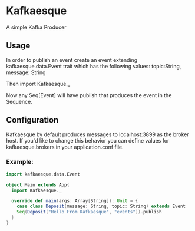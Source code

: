 # Kafkaesque

A simple Kafka Producer

## Usage

In order to publish an event create an event extending kafkaesque.data.Event trait which has the following values:
topic:String, message: String

Then import Kafkaesque._

Now any Seq[Event] will have publish that produces the event in the Sequence.

## Configuration
Kafkaesque by default produces messages to localhost:3899 as the broker host. If you'd like to change this behavior you can define values for kafkaesque.brokers in your application.conf file.

### Example:

```scala
import kafkaesque.data.Event

object Main extends App{
  import Kafkaesque._

  override def main(args: Array[String]): Unit = {
    case class Deposit(message: String, topic: String) extends Event
    Seq(Deposit("Hello From Kafkaesque", "events")).publish
  }
}
```
